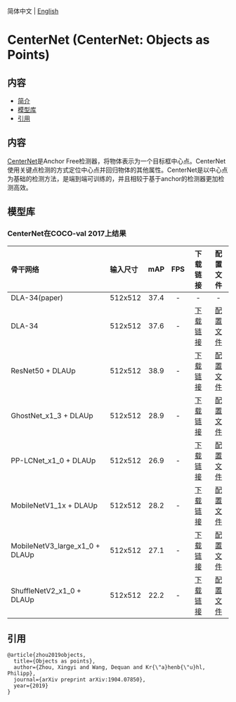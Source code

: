 简体中文 | [English](README.md)

# CenterNet (CenterNet: Objects as Points)

## 内容
- [简介](#简介)
- [模型库](#模型库)
- [引用](#引用)

## 内容

[CenterNet](http://arxiv.org/abs/1904.07850)是Anchor Free检测器，将物体表示为一个目标框中心点。CenterNet使用关键点检测的方式定位中心点并回归物体的其他属性。CenterNet是以中心点为基础的检测方法，是端到端可训练的，并且相较于基于anchor的检测器更加检测高效。

## 模型库

### CenterNet在COCO-val 2017上结果

| 骨干网络       | 输入尺寸 | mAP   |    FPS    | 下载链接 | 配置文件 |
| :--------------| :------- |  :----: | :------: | :----: |:-----: |
| DLA-34(paper)  | 512x512 |  37.4  |     -   |    -   |   -    |
| DLA-34         | 512x512 |  37.6  |     -   | [下载链接](https://bj.bcebos.com/v1/paddledet/models/centernet_dla34_140e_coco.pdparams) | [配置文件](https://github.com/PaddlePaddle/PaddleDetection/tree/develop/configs/centernet/centernet_dla34_140e_coco.yml) |
| ResNet50 + DLAUp  | 512x512 |  38.9  |     -   | [下载链接](https://bj.bcebos.com/v1/paddledet/models/centernet_r50_140e_coco.pdparams) | [配置文件](https://github.com/PaddlePaddle/PaddleDetection/tree/develop/configs/centernet/centernet_r50_140e_coco.yml) |
| GhostNet_x1_3 + DLAUp  | 512x512 | 28.9  |     -   | [下载链接](https://paddledet.bj.bcebos.com/models/centernet_ghostnet_1_3x_140e_coco.pdparams) | [配置文件](https://github.com/PaddlePaddle/PaddleDetection/tree/develop/configs/centernet/centernet_ghostnet_1_3x_140e_coco.yml) |
| PP-LCNet_x1_0 + DLAUp  | 512x512 | 26.9  |     -   | [下载链接](https://paddledet.bj.bcebos.com/models/centernet_lcnet_1x_140e_coco.pdparams) | [配置文件](https://github.com/PaddlePaddle/PaddleDetection/tree/develop/configs/centernet/centernet_lcnet_1x_140e_coco.yml) |
| MobileNetV1_1x + DLAUp  | 512x512 |  28.2  |     -   | [下载链接](https://paddledet.bj.bcebos.com/models/centernet_mbv1_x1_0_140e_coco.pdparams) | [配置文件](https://github.com/PaddlePaddle/PaddleDetection/tree/develop/configs/centernet/centernet_mbv1_1x_140e_coco.yml) |
| MobileNetV3_large_x1_0 + DLAUp  | 512x512 |  27.1  |     -   | [下载链接](https://paddledet.bj.bcebos.com/models/centernet_mbv3_large_x1_0_140e_coco.pdparams) | [配置文件](https://github.com/PaddlePaddle/PaddleDetection/tree/develop/configs/centernet/centernet_mbv3_large_1x_140e_coco.yml) |
| ShuffleNetV2_x1_0 + DLAUp  | 512x512 | 22.2  |     -   | [下载链接](https://paddledet.bj.bcebos.com/models/centernet_shufflenetv2_1x_140e_coco.pdparams) | [配置文件](https://github.com/PaddlePaddle/PaddleDetection/tree/develop/configs/centernet/centernet_shufflenetv2_1x_140e_coco.yml) |

## 引用
```
@article{zhou2019objects,
  title={Objects as points},
  author={Zhou, Xingyi and Wang, Dequan and Kr{\"a}henb{\"u}hl, Philipp},
  journal={arXiv preprint arXiv:1904.07850},
  year={2019}
}
```
